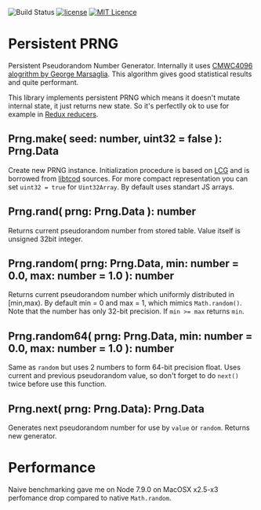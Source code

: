 ![Build Status](https://travis-ci.org/iskolbin/tspersistentprng.svg?branch=master)
[![license](https://img.shields.io/badge/license-public%20domain-blue.svg)](http://unlicense.org/)
[![MIT Licence](https://badges.frapsoft.com/os/mit/mit.svg?v=103)](https://opensource.org/licenses/mit-license.php)

Persistent PRNG
===============

Persistent Pseudorandom Number Generator. Internally it uses [CMWC4096 alogrithm
by George Marsaglia](https://en.wikipedia.org/wiki/Multiply-with-carry). This
algorithm gives good statistical results and quite performant. 

This library implements persistent PRNG which means it doesn't mutate internal 
state, it just returns new state. So it's perfectlly ok to use for example 
in [Redux reducers](http://redux.js.org/docs/basics/Reducers.html).

Prng.make( seed: number, uint32 = false ): Prng.Data
----------------------------------------------------

Create new PRNG instance. Initialization procedure is based on [LCG](
https://en.wikipedia.org/wiki/Linear_congruential_generator) and is borrowed
from [libtcod](http://roguecentral.org/doryen/libtcod/) sources. For more
compact representation you can set `uint32 = true` for `Uint32Array`.
By default uses standart JS arrays.

Prng.rand( prng: Prng.Data ): number
------------------------------------

Returns current pseudorandom number from stored table. Value itself is 
unsigned 32bit integer.

Prng.random( prng: Prng.Data, min: number = 0.0, max: number = 1.0 ): number
----------------------------------------------------------------------------

Returns current pseudorandom number which uniformly distributed in [min,max).
By default min = 0 and max = 1, which mimics `Math.random()`. Note that the
number has only 32-bit precision. If `min >= max` returns `min`.

Prng.random64( prng: Prng.Data, min: number = 0.0, max: number = 1.0 ): number
------------------------------------------------------------------------------

Same as `random` but uses 2 numbers to form 64-bit precision float. Uses current
and previous pseudorandom value, so don't forget to do `next()` twice before
use this function. 

Prng.next( prng: Prng.Data): Prng.Data
--------------------------------------

Generates next pseudorandom number for use by `value` or `random`. Returns
new generator.

Performance
===========

Naive benchmarking gave me on Node 7.9.0 on MacOSX x2.5-x3 perfomance drop
compared to native `Math.random`.




